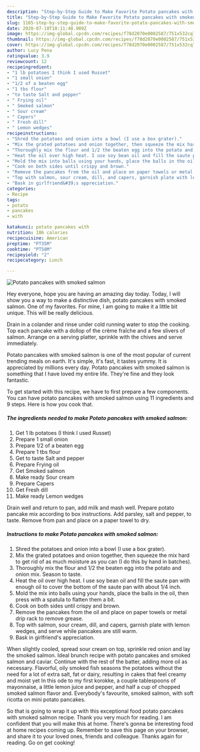 ```yaml
---
description: "Step-by-Step Guide to Make Favorite Potato pancakes with smoked salmon"
title: "Step-by-Step Guide to Make Favorite Potato pancakes with smoked salmon"
slug: 1165-step-by-step-guide-to-make-favorite-potato-pancakes-with-smoked-salmon
date: 2020-07-10T18:11:48.909Z
image: https://img-global.cpcdn.com/recipes/f78d2070e0002587/751x532cq70/potato-pancakes-with-smoked-salmon-recipe-main-photo.jpg
thumbnail: https://img-global.cpcdn.com/recipes/f78d2070e0002587/751x532cq70/potato-pancakes-with-smoked-salmon-recipe-main-photo.jpg
cover: https://img-global.cpcdn.com/recipes/f78d2070e0002587/751x532cq70/potato-pancakes-with-smoked-salmon-recipe-main-photo.jpg
author: Lucy Pena
ratingvalue: 3.9
reviewcount: 12
recipeingredient:
- "1 lb potatoes I think I used Russet"
- "1 small onion"
- "1/2 of a beaten egg"
- "1 tbs flour"
- "to taste Salt and pepper"
- " Frying oil"
- " Smoked salmon"
- " Sour cream"
- " Capers"
- " Fresh dill"
- " Lemon wedges"
recipeinstructions:
- "Shred the potatoes and onion into a bowl (I use a box grater)."
- "Mix the grated potatoes and onion together, then squeeze the mix hard to get rid of as much moisture as you can (I do this by hand in batches)."
- "Thoroughly mix the flour and 1/2 the beaten egg into the potato and onion mix. Season to taste."
- "Heat the oil over high heat. I use soy bean oil and fill the saute pan with enough oil to cover the bottom of the saute pan with about 1/4 inch."
- "Mold the mix into balls using your hands, place the balls in the oil, then press with a spatula to flatten them a bit."
- "Cook on both sides until crispy and brown."
- "Remove the pancakes from the oil and place on paper towels or metal drip rack to remove grease."
- "Top with salmon, sour cream, dill, and capers, garnish plate with lemon wedges, and serve while pancakes are still warm."
- "Bask in girlfriend&#39;s appreciation."
categories:
- Recipe
tags:
- potato
- pancakes
- with

katakunci: potato pancakes with 
nutrition: 186 calories
recipecuisine: American
preptime: "PT35M"
cooktime: "PT58M"
recipeyield: "2"
recipecategory: Lunch

---
```



![Potato pancakes with smoked salmon](https://img-global.cpcdn.com/recipes/f78d2070e0002587/751x532cq70/potato-pancakes-with-smoked-salmon-recipe-main-photo.jpg)

Hey everyone, hope you are having an amazing day today. Today, I will show you a way to make a distinctive dish, potato pancakes with smoked salmon. One of my favorites. For mine, I am going to make it a little bit unique. This will be really delicious.

Drain in a colander and rinse under cold running water to stop the cooking. Top each pancake with a dollop of the crème fraîche and a few slivers of salmon. Arrange on a serving platter, sprinkle with the chives and serve immediately.

Potato pancakes with smoked salmon is one of the most popular of current trending meals on earth. It's simple, it's fast, it tastes yummy. It is appreciated by millions every day. Potato pancakes with smoked salmon is something that I have loved my entire life. They're fine and they look fantastic.


To get started with this recipe, we have to first prepare a few components. You can have potato pancakes with smoked salmon using 11 ingredients and 9 steps. Here is how you cook that.

<!--inarticleads1-->

##### The ingredients needed to make Potato pancakes with smoked salmon:

1. Get 1 lb potatoes (I think I used Russet)
1. Prepare 1 small onion
1. Prepare 1/2 of a beaten egg
1. Prepare 1 tbs flour
1. Get to taste Salt and pepper
1. Prepare  Frying oil
1. Get  Smoked salmon
1. Make ready  Sour cream
1. Prepare  Capers
1. Get  Fresh dill
1. Make ready  Lemon wedges


Drain well and return to pan, add milk and mash well. Prepare potato pancake mix according to box instructions. Add parsley, salt and pepper, to taste. Remove from pan and place on a paper towel to dry. 

<!--inarticleads2-->

##### Instructions to make Potato pancakes with smoked salmon:

1. Shred the potatoes and onion into a bowl (I use a box grater).
1. Mix the grated potatoes and onion together, then squeeze the mix hard to get rid of as much moisture as you can (I do this by hand in batches).
1. Thoroughly mix the flour and 1/2 the beaten egg into the potato and onion mix. Season to taste.
1. Heat the oil over high heat. I use soy bean oil and fill the saute pan with enough oil to cover the bottom of the saute pan with about 1/4 inch.
1. Mold the mix into balls using your hands, place the balls in the oil, then press with a spatula to flatten them a bit.
1. Cook on both sides until crispy and brown.
1. Remove the pancakes from the oil and place on paper towels or metal drip rack to remove grease.
1. Top with salmon, sour cream, dill, and capers, garnish plate with lemon wedges, and serve while pancakes are still warm.
1. Bask in girlfriend&#39;s appreciation.


When slightly cooled, spread sour cream on top, sprinkle red onion and lay the smoked salmon. Ideal brunch recipe with potato pancakes and smoked salmon and caviar. Continue with the rest of the batter, adding more oil as necessary. Flavorful, oily smoked fish seasons the potatoes without the need for a lot of extra salt, fat or dairy, resulting in cakes that feel creamy and moist yet In this ode to my first korokke, a couple tablespoons of mayonnaise, a little lemon juice and pepper, and half a cup of chopped smoked salmon flavor and. Everybody&#39;s favourite, smoked salmon, with soft ricotta on mini potato pancakes. 

So that is going to wrap it up with this exceptional food potato pancakes with smoked salmon recipe. Thank you very much for reading. I am confident that you will make this at home. There's gonna be interesting food at home recipes coming up. Remember to save this page on your browser, and share it to your loved ones, friends and colleague. Thanks again for reading. Go on get cooking!

